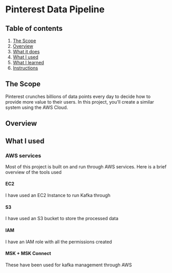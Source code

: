 # Pinterest Data Pipeline

## Table of contents

1. [The Scope](#the-scope)
2. [Overview](#overview)
3. [What it does](#what-it-does)
4. [What I used](#what-i-used)
5. [What I learned](#what-i-learned)
6. [Instructions](#instructions)

## The Scope
Pinterest crunches billions of data points every day to decide how to provide more value to their users. In this project, you'll create a similar system using the AWS Cloud.

## Overview 

## What I used

### AWS services
Most of this project is built on and run through AWS services. 
Here is a brief overview of the tools used

#### EC2 
I have used an EC2 Instance to run Kafka through 

#### S3
I have used an S3 bucket to store the processed data 

#### IAM 
I have an IAM role with all the permissions created

#### MSK + MSK Connect
These have been used for kafka management through AWS